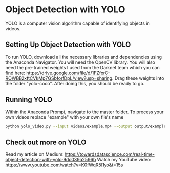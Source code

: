 # Object Detection with YOLO
YOLO is a computer vision algorithm capable of identifying objects in videos. 
## Setting Up Object Detection with YOLO 
To run YOLO, download all the necessary libraries and dependencies using the Anaconda Navigator. You will need the OpenCV library. 
You will also need the pre-trained weights I used from the Darknet team which you can find here: https://drive.google.com/file/d/1FZfxrC-ROWBB2xftCVkMp7GSbforfDpL/view?usp=sharing. Drag these weights into the folder "yolo-coco". After doing this, you should be ready to go.
## Running YOLO
Within the Anaconda Prompt, navigate to the master folder. To process your own videos replace "example" with your own file's name
```bash
python yolo_video.py --input videos/example.mp4 --output output/example.avi --yolo yolo-coco
```
## Check out more on YOLO
Read my article on Medium: https://towardsdatascience.com/real-time-object-detection-with-yolo-9dc039a2596b
Watch my YouTube video: https://www.youtube.com/watch?v=K0fWqR5I1yo&t=15s
